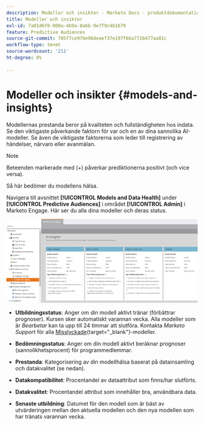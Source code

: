 ```yaml
---
description: Modeller och insikter - Marketo Docs - produktdokumentation
title: Modeller och insikter
exl-id: 7a01d6f0-000a-4b9a-8abb-9e7f9c4b1679
feature: Predictive Audiences
source-git-commit: 785f7ce976e96deaef37e197f6ba772b477aa81c
workflow-type: tm+mt
source-wordcount: '211'
ht-degree: 0%

---
```


# Modeller och insikter {#models-and-insights}

Modellernas prestanda beror på kvaliteten och fullständigheten hos indata. Se den viktigaste påverkande faktorn för var och en av dina sannolika AI-modeller. Se även de viktigaste faktorerna som leder till registrering av händelser, närvaro eller avanmälan.

>[!NOTE]
>
>Beteenden markerade med (+) påverkar prediktionerna positivt (och vice versa).

Så här bedömer du modellens hälsa.

Navigera till avsnittet **[!UICONTROL Models and Data Health]** under **[!UICONTROL Predictive Audiences]** i området **[!UICONTROL Admin]** i Marketo Engage. Här ser du alla dina modeller och deras status.

![Bild ett](assets/models-and-insights-1.png)

* **Utbildningsstatus**: Anger om din modell aktivt tränar (förbättrar prognoser). Kursen sker automatiskt varannan vecka. Alla modeller som är _Bearbetar_ kan ta upp till 24 timmar att slutföra. Kontakta _Marketo Support_ för alla [Misslyckade](https://nation.marketo.com/t5/Support/ct-p/Support){target="_blank"}-modeller.
* **Bedömningsstatus**: Anger om din modell aktivt beräknar prognoser (sannolikhetsprocent) för programmedlemmar.
* **Prestanda**: Kategorisering av din modellhälsa baserat på datainsamling och datakvalitet (se nedan).
* **Datakompatibilitet**: Procentandel av dataattribut som finns/har slutförts.
* **Datakvalitet**: Procentandel attribut som innehåller bra, användbara data.

* **Senaste utbildning**: Datumet för den modell som är bäst av utvärderingen mellan den aktuella modellen och den nya modellen som har tränats varannan vecka.
